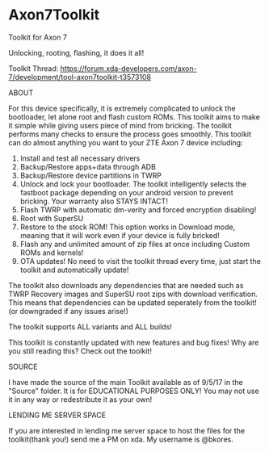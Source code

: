 # Axon7Toolkit
Toolkit for Axon 7

Unlocking, rooting, flashing, it does it all!

 Toolkit Thread: https://forum.xda-developers.com/axon-7/development/tool-axon7toolkit-t3573108

ABOUT

For this device specifically, it is extremely complicated to unlock the bootloader, let alone root and flash custom ROMs. This toolkit aims to make it simple while giving users piece of mind from bricking. The toolkit performs many checks to ensure the process goes smoothly. This toolkit can do almost anything you want to your ZTE Axon 7 device including:

1) Install and test all necessary drivers
2) Backup/Restore apps+data through ADB 
3) Backup/Restore device partitions in TWRP
4) Unlock and lock your bootloader. The toolkit intelligently selects the fastboot package depending on your android version to prevent bricking. Your warranty also STAYS INTACT!
5) Flash TWRP with automatic dm-verity and forced encryption disabling!
6) Root with SuperSU
7) Restore to the stock ROM! This option works in Download mode, meaning that it will work even if your device is fully bricked!
8) Flash any and unlimited amount of zip files at once including Custom ROMs and kernels!
9) OTA updates! No need to visit the toolkit thread every time, just start the toolkit and automatically update!

The toolkit also downloads any dependencies that are needed such as TWRP Recovery images and SuperSU root zips with download verification. This means that dependencies can be updated seperately from the toolkit! (or downgraded if any issues arise!)

The toolkit supports ALL variants and ALL builds!

This toolkit is constantly updated with new features and bug fixes! Why are you still reading this? Check out the toolkit!


SOURCE

I have made the source of the main Toolkit available as of 9/5/17 in the "Source" folder. It is for EDUCATIONAL PURPOSES ONLY! You may not use it in any way or redestribute it as your own!

LENDING ME SERVER SPACE

If you are interested in lending me server space to host the files for the toolkit(thank you!) send me a PM on xda. My username is @bkores.
